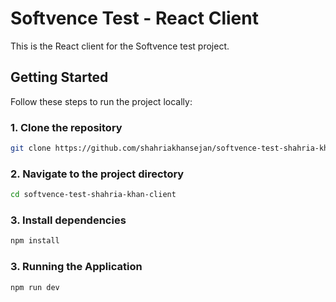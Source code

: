 # Softvence Test - React Client

This is the React client for the Softvence test project.

## Getting Started

Follow these steps to run the project locally:

### 1. Clone the repository

```bash
git clone https://github.com/shahriakhansejan/softvence-test-shahria-khan-client.git
```

### 2. Navigate to the project directory
```bash
cd softvence-test-shahria-khan-client
```

### 3. Install dependencies 
```bash
npm install
```

### 3. Running the Application 
```bash
npm run dev
```
